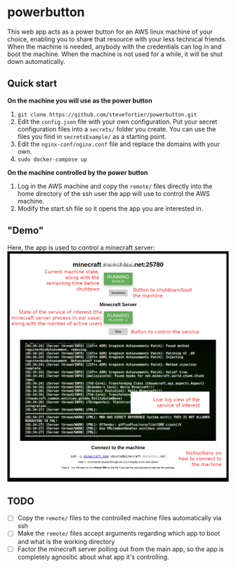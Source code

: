 # powerbutton
This web app acts as a power button for an AWS linux machine of your choice, enabling you to share that resource with your less technical friends. When the machine is needed, anybody with the credentials can log in and boot the machine.
When the machine is not used for a while, it will be shut down automatically.

## Quick start
**On the machine you will use as the power button**
1. `git clone https://github.com/stevefortier/powerbutton.git`
2. Edit the `config.json` file with your own configuration. Put your secret configuration files into a `secrets/` folder you create. You can use the files you find in `secretsExample/` as a starting point.
3. Edit the `nginx-conf/nginx.conf` file and replace the domains with your own.
4. `sudo docker-compose up`

**On the machine controlled by the power button**
1. Log in the AWS machine and copy the `remote/` files directly into the home directory of the ssh user the app will use to control the AWS machine.
2. Modify the start.sh file so it opens the app you are interested in.

## "Demo"
Here, the app is used to control a minecraft server:
![Ui Example](demo.png)

## TODO
- [ ] Copy the `remote/` files to the controlled machine files automatically via ssh
- [ ] Make the `remote/` files accept arguments regarding which app to boot and what is the working directory
- [ ] Factor the minecraft server polling out from the main app, so the app is completely agnositic about what app it's controlling.
